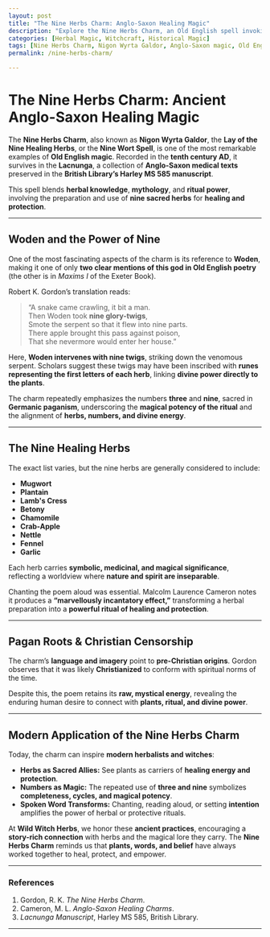 ```yaml
---
layout: post
title: "The Nine Herbs Charm: Anglo-Saxon Healing Magic"
description: "Explore the Nine Herbs Charm, an Old English spell invoking Woden and nine sacred herbs for protection and healing. Learn its pagan roots, herbal wisdom, and mystical power."
categories: [Herbal Magic, Witchcraft, Historical Magic]
tags: [Nine Herbs Charm, Nigon Wyrta Galdor, Anglo-Saxon magic, Old English charm, Woden, Lacnunga, Historical Witchcraft, Healing Herbs]
permalink: /nine-herbs-charm/

---
```


  # **The Nine Herbs Charm: Ancient Anglo-Saxon Healing Magic**

  The **Nine Herbs Charm**, also known as **Nigon Wyrta Galdor**, the **Lay of the Nine Healing Herbs**, or the **Nine Wort Spell**, is one of the most remarkable examples of **Old English magic**. Recorded in the **tenth century AD**, it survives in the **Lacnunga**, a collection of **Anglo-Saxon medical texts** preserved in the **British Library’s Harley MS 585 manuscript**.  

  This spell blends **herbal knowledge**, **mythology**, and **ritual power**, involving the preparation and use of **nine sacred herbs** for **healing and protection**.

  ---

  ## **Woden and the Power of Nine**

  One of the most fascinating aspects of the charm is its reference to **Woden**, making it one of only **two clear mentions of this god in Old English poetry** (the other is in *Maxims I* of the Exeter Book).  

  Robert K. Gordon’s translation reads:

  > “A snake came crawling, it bit a man.  
  > Then Woden took **nine glory-twigs**,  
  > Smote the serpent so that it flew into nine parts.  
  > There apple brought this pass against poison,  
  > That she nevermore would enter her house.”

  Here, **Woden intervenes with nine twigs**, striking down the venomous serpent. Scholars suggest these twigs may have been inscribed with **runes representing the first letters of each herb**, linking **divine power directly to the plants**.

  The charm repeatedly emphasizes the numbers **three** and **nine**, sacred in **Germanic paganism**, underscoring the **magical potency of the ritual** and the alignment of **herbs, numbers, and divine energy**.

  ---

  ## **The Nine Healing Herbs**

  The exact list varies, but the nine herbs are generally considered to include:

  - **Mugwort**  
  - **Plantain**  
  - **Lamb's Cress**  
  - **Betony**  
  - **Chamomile**  
  - **Crab-Apple**  
  - **Nettle**  
  - **Fennel**  
  - **Garlic**

  Each herb carries **symbolic, medicinal, and magical significance**, reflecting a worldview where **nature and spirit are inseparable**.  

  Chanting the poem aloud was essential. Malcolm Laurence Cameron notes it produces a **“marvellously incantatory effect,”** transforming a herbal preparation into a **powerful ritual of healing and protection**.

  ---

  ## **Pagan Roots & Christian Censorship**

  The charm’s **language and imagery** point to **pre-Christian origins**. Gordon observes that it was likely **Christianized** to conform with spiritual norms of the time.  

  Despite this, the poem retains its **raw, mystical energy**, revealing the enduring human desire to connect with **plants, ritual, and divine power**.

  ---

  ## **Modern Application of the Nine Herbs Charm**

  Today, the charm can inspire **modern herbalists and witches**:

  - **Herbs as Sacred Allies:** See plants as carriers of **healing energy and protection**.  
  - **Numbers as Magic:** The repeated use of **three and nine** symbolizes **completeness, cycles, and magical potency**.  
  - **Spoken Word Transforms:** Chanting, reading aloud, or setting **intention** amplifies the power of herbal or protective rituals.

  At **Wild Witch Herbs**, we honor these **ancient practices**, encouraging a **story-rich connection** with herbs and the magical lore they carry. The **Nine Herbs Charm** reminds us that **plants, words, and belief** have always worked together to heal, protect, and empower.

  ---

  ### **References**

  1. Gordon, R. K. *The Nine Herbs Charm*.  
  2. Cameron, M. L. *Anglo-Saxon Healing Charms*.  
  3. *Lacnunga Manuscript*, Harley MS 585, British Library.  
---
